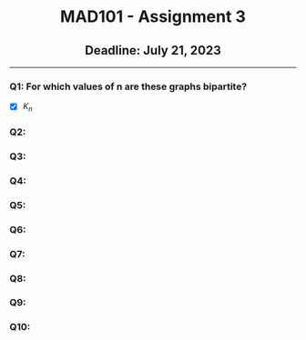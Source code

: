 <div align="center">
  <h1>MAD101 - Assignment 3</h1>
  <h2>Deadline: July 21, 2023</h2>
</div>

---

### Q1: For which values of n are these graphs bipartite?

- [x] ${K_n}$

### Q2:

### Q3:

### Q4:

### Q5:

### Q6:

### Q7:

### Q8:

### Q9:

### Q10:

